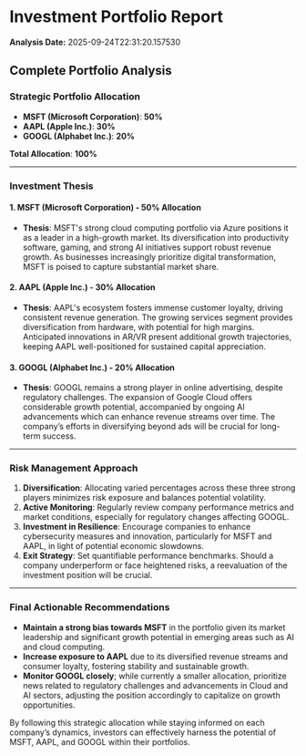 # Investment Portfolio Report

**Analysis Date:** 2025-09-24T22:31:20.157530

## Complete Portfolio Analysis

### Strategic Portfolio Allocation

- **MSFT (Microsoft Corporation)**: **50%**
- **AAPL (Apple Inc.)**: **30%**
- **GOOGL (Alphabet Inc.)**: **20%**
  
**Total Allocation**: **100%**

---

### Investment Thesis

#### **1. MSFT (Microsoft Corporation) - 50% Allocation**
- **Thesis**: MSFT's strong cloud computing portfolio via Azure positions it as a leader in a high-growth market. Its diversification into productivity software, gaming, and strong AI initiatives support robust revenue growth. As businesses increasingly prioritize digital transformation, MSFT is poised to capture substantial market share.
  
#### **2. AAPL (Apple Inc.) - 30% Allocation**
- **Thesis**: AAPL's ecosystem fosters immense customer loyalty, driving consistent revenue generation. The growing services segment provides diversification from hardware, with potential for high margins. Anticipated innovations in AR/VR present additional growth trajectories, keeping AAPL well-positioned for sustained capital appreciation.

#### **3. GOOGL (Alphabet Inc.) - 20% Allocation**
- **Thesis**: GOOGL remains a strong player in online advertising, despite regulatory challenges. The expansion of Google Cloud offers considerable growth potential, accompanied by ongoing AI advancements which can enhance revenue streams over time. The company’s efforts in diversifying beyond ads will be crucial for long-term success.

---

### Risk Management Approach

1. **Diversification**: Allocating varied percentages across these three strong players minimizes risk exposure and balances potential volatility.
2. **Active Monitoring**: Regularly review company performance metrics and market conditions, especially for regulatory changes affecting GOOGL.
3. **Investment in Resilience**: Encourage companies to enhance cybersecurity measures and innovation, particularly for MSFT and AAPL, in light of potential economic slowdowns.
4. **Exit Strategy**: Set quantifiable performance benchmarks. Should a company underperform or face heightened risks, a reevaluation of the investment position will be crucial.

---

### Final Actionable Recommendations

- **Maintain a strong bias towards MSFT** in the portfolio given its market leadership and significant growth potential in emerging areas such as AI and cloud computing.
- **Increase exposure to AAPL** due to its diversified revenue streams and consumer loyalty, fostering stability and sustainable growth.
- **Monitor GOOGL closely**; while currently a smaller allocation, prioritize news related to regulatory challenges and advancements in Cloud and AI sectors, adjusting the position accordingly to capitalize on growth opportunities.

By following this strategic allocation while staying informed on each company’s dynamics, investors can effectively harness the potential of MSFT, AAPL, and GOOGL within their portfolios.

